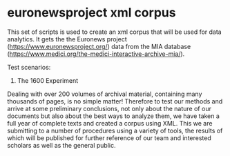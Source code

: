 # euronewsproject xml corpus 


This set of scripts is used to create an xml corpus that will be used for data analytics.
It gets the the Euronews project (https://www.euronewsproject.org/) data from the MIA database (https://www.medici.org/the-medici-interactive-archive-mia/). 


Test scenarios:

1) The 1600 Experiment

Dealing with over 200 volumes of archival material, containing many thousands of pages, is no simple matter!  Therefore to test our methods and arrive at some preliminary conclusions, not only about the nature of our documents but also about the best ways to analyze them, we have taken a full year of complete texts and created a corpus using XML.  This we are submitting to a number of procedures using a variety of tools, the results of which will be published for further reference of our team and interested scholars as well as the general public.
